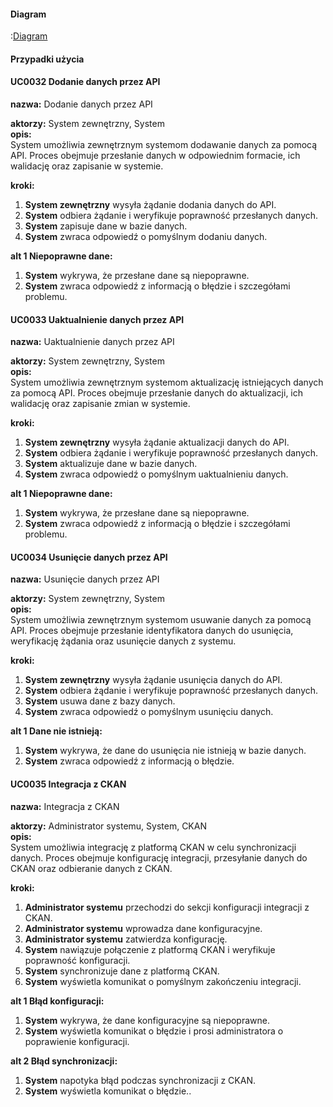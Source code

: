 #### Diagram

:[Diagram](diagram.puml)

#### Przypadki użycia


#### UC0032 Dodanie danych przez API
**nazwa:** Dodanie danych przez API

**aktorzy:** System zewnętrzny, System  
**opis:**  
System umożliwia zewnętrznym systemom dodawanie danych za pomocą API. Proces obejmuje przesłanie danych w odpowiednim formacie, ich walidację oraz zapisanie w systemie.  

**kroki:**  
1. **System zewnętrzny** wysyła żądanie dodania danych do API.  
2. **System** odbiera żądanie i weryfikuje poprawność przesłanych danych.  
3. **System** zapisuje dane w bazie danych.  
4. **System** zwraca odpowiedź o pomyślnym dodaniu danych.  

**alt 1 Niepoprawne dane:**  
1. **System** wykrywa, że przesłane dane są niepoprawne.
2. **System** zwraca odpowiedź z informacją o błędzie i szczegółami problemu.  


#### UC0033 Uaktualnienie danych przez API
**nazwa:** Uaktualnienie danych przez API

**aktorzy:** System zewnętrzny, System  
**opis:**  
System umożliwia zewnętrznym systemom aktualizację istniejących danych za pomocą API. Proces obejmuje przesłanie danych do aktualizacji, ich walidację oraz zapisanie zmian w systemie.  

**kroki:**  
1. **System zewnętrzny** wysyła żądanie aktualizacji danych do API.  
2. **System** odbiera żądanie i weryfikuje poprawność przesłanych danych.  
3. **System** aktualizuje dane w bazie danych.  
4. **System** zwraca odpowiedź o pomyślnym uaktualnieniu danych.  

**alt 1 Niepoprawne dane:**  
1. **System** wykrywa, że przesłane dane są niepoprawne.  
2. **System** zwraca odpowiedź z informacją o błędzie i szczegółami problemu.  


#### UC0034 Usunięcie danych przez API
**nazwa:** Usunięcie danych przez API

**aktorzy:** System zewnętrzny, System  
**opis:**  
System umożliwia zewnętrznym systemom usuwanie danych za pomocą API. Proces obejmuje przesłanie identyfikatora danych do usunięcia, weryfikację żądania oraz usunięcie danych z systemu.  

**kroki:**  
1. **System zewnętrzny** wysyła żądanie usunięcia danych do API.  
2. **System** odbiera żądanie i weryfikuje poprawność przesłanych danych.
3. **System** usuwa dane z bazy danych.  
4. **System** zwraca odpowiedź o pomyślnym usunięciu danych.  

**alt 1 Dane nie istnieją:**  
1. **System** wykrywa, że dane do usunięcia nie istnieją w bazie danych.  
2. **System** zwraca odpowiedź z informacją o błędzie.  


#### UC0035 Integracja z CKAN
**nazwa:** Integracja z CKAN

**aktorzy:** Administrator systemu, System, CKAN  
**opis:**  
System umożliwia integrację z platformą CKAN w celu synchronizacji danych. Proces obejmuje konfigurację integracji, przesyłanie danych do CKAN oraz odbieranie danych z CKAN.  

**kroki:**
1. **Administrator systemu** przechodzi do sekcji konfiguracji integracji z CKAN.  
2. **Administrator systemu** wprowadza dane konfiguracyjne.
3. **Administrator systemu** zatwierdza konfigurację.  
4. **System** nawiązuje połączenie z platformą CKAN i weryfikuje poprawność konfiguracji.  
5. **System** synchronizuje dane z platformą CKAN.
6. **System** wyświetla komunikat o pomyślnym zakończeniu integracji.  

**alt 1 Błąd konfiguracji:**  
1. **System** wykrywa, że dane konfiguracyjne są niepoprawne.
2. **System** wyświetla komunikat o błędzie i prosi administratora o poprawienie konfiguracji.  

**alt 2 Błąd synchronizacji:**  
1. **System** napotyka błąd podczas synchronizacji z CKAN.  
2. **System** wyświetla komunikat o błędzie..  